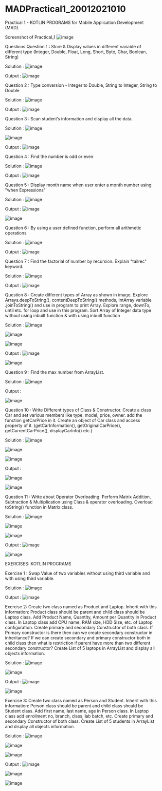 # MADPractical1_20012021010
Practical 1 - KOTLIN PROGRAMS for Mobile Application Development (MAD).

Screenshot of Practical_1
![image](https://user-images.githubusercontent.com/79136871/186595025-23572042-12fd-4ccb-8e31-747933ba8afa.png)

Questions
Question 1 : Store & Display values in different variable of different type (Integer, Double, Float, Long, Short, Byte, Char, Boolean, String)

Solution :
![image](https://user-images.githubusercontent.com/79136871/186595171-628300d3-abfe-4ab3-b487-685072934e0b.png)


Output :
![image](https://user-images.githubusercontent.com/79136871/186595279-8e703c04-1a81-431a-9c6b-c2f066b8dd51.png)


Question 2 : Type conversion - Integer to Double, String to Integer, String to Double

Solution :
![image](https://user-images.githubusercontent.com/79136871/186595346-f4cb71e1-4c84-45bb-8560-3f3fe84d685e.png)


Output :
![image](https://user-images.githubusercontent.com/79136871/186595462-a92ae1e8-eb02-42d8-9ea0-a94a89ff7a1f.png)

Question 3 : Scan student’s information and display all the data.

Solution :
![image](https://user-images.githubusercontent.com/79136871/186595619-4497c46c-aef5-4bc9-b93e-d4c049c62816.png)

![image](https://user-images.githubusercontent.com/79136871/186595673-e7a98e8e-3a26-47f1-a89b-615be0b2a197.png)

Output :
![image](https://user-images.githubusercontent.com/79136871/186597251-865131b2-f51b-4366-9a1b-4e08606b609c.png)


Question 4 : Find the number is odd or even

Solution :
![image](https://user-images.githubusercontent.com/79136871/186597438-9949aa04-e4e5-4f74-a3e4-1f64f2ff2b10.png)


Output :
![image](https://user-images.githubusercontent.com/79136871/186597519-9a42994d-6b7a-452e-9e66-7fcf84d0c79c.png)


Question 5 : Display month name when user enter a month number using "when Expressions"

Solution :
![image](https://user-images.githubusercontent.com/79136871/186597590-6fb587d2-37ed-4fcd-a88a-3f9685f11415.png)


Output :
![image](https://user-images.githubusercontent.com/79136871/186597780-c4febfb1-85c3-4518-bb35-6b7e47cf9051.png)

![image](https://user-images.githubusercontent.com/79136871/186597835-60a10df6-3d4e-43f6-b49b-8b62255c6e7c.png)

Question 6 : By using a user defined function, perform all arithmetic operations

Solution :
![image](https://user-images.githubusercontent.com/79136871/186598902-6034c101-5fa7-4b41-abfc-a23292e7aabd.png)

Output :
![image](https://user-images.githubusercontent.com/79136871/186598947-c3010ec5-8bc3-405c-b879-0274216f5519.png)


Question 7 : Find the factorial of number by recursion. Explain "tailrec" keyword.

Solution :
![image](https://user-images.githubusercontent.com/79136871/186599025-b2c56592-88dc-423b-bf4d-e0476f34d784.png)

Output :
![image](https://user-images.githubusercontent.com/79136871/186599110-59d36fda-88ba-4c51-87d8-76e4d45277e3.png)


Question 8 : Create different types of Array as shown in image. Explore Arrays.deepToString(), contentDeepToString() methods, IntArray variable .joinToString() and use in program to print Array. Explore range, downTo, until etc. for loop and use in this program. Sort Array of Integer data type without using inbuilt function & with using inbuilt function

Solution :
![image](https://user-images.githubusercontent.com/79136871/186599446-fc4179fd-d29d-4fcf-99a0-4736878b34b2.png)

![image](https://user-images.githubusercontent.com/79136871/186599515-184a9fdc-3cdb-49f1-83f0-3d05ce578fda.png)

![image](https://user-images.githubusercontent.com/79136871/186599548-d1df6536-64e7-4be4-a497-101fd0900757.png)


Output :
![image](https://user-images.githubusercontent.com/79136871/186614432-76df84fd-b81e-4257-8715-2077e74e439e.png)

![image](https://user-images.githubusercontent.com/79136871/186614490-02302d5a-df11-4813-8b92-41ab16eb599a.png)



Question 9 : Find the max number from ArrayList.

Solution :
![image](https://user-images.githubusercontent.com/79136871/186599711-b8ae5c98-c129-46f1-9fae-6f21d8b2f7cf.png)

Output :

![image](https://user-images.githubusercontent.com/79136871/186615192-6da3a199-4e0e-44c4-b1c8-f7da00a226b6.png)


Question 10 : Write Different types of Class & Constructor. Create a class Car and set various members like type, model, price, owner. add the function getCarPrice in it. Create an object of Car class and access property of it. (getCarInformation(), getOriginalCarPrice(), getCurrentCarPrice(), displayCarInfo() etc.)

Solution :
![image](https://user-images.githubusercontent.com/79136871/186615343-ba708566-f0d8-4a2e-81d0-3a9644b6658d.png)

![image](https://user-images.githubusercontent.com/79136871/186615421-0895b7f7-3b3c-430a-b010-b37f07470dc1.png)

![image](https://user-images.githubusercontent.com/79136871/186615466-2edf863a-bf26-4653-a6bc-341cedf91a2f.png)


Output :

![image](https://user-images.githubusercontent.com/79136871/186616011-99b8f577-ca6b-418b-916a-a1a1a471f018.png)

![image](https://user-images.githubusercontent.com/79136871/186616075-aa49bef9-b7e2-40c6-92cf-e76a64166fa0.png)

Question 11 : Write about Operator Overloading. Perform Matrix Addition, Subtraction & Multiplication using Class & operator overloading. Overload toString() function in Matrix class.

Solution :
![image](https://user-images.githubusercontent.com/79136871/186616161-ece57f4c-d306-40e3-a7b0-3bcd7786741a.png)

![image](https://user-images.githubusercontent.com/79136871/186616217-31f2a4d7-0d25-4137-83e2-8ae58d1071f2.png)

![image](https://user-images.githubusercontent.com/79136871/186616479-62b65bd8-6bf5-4d35-a5ae-b9ac021c2858.png)


Output :
![image](https://user-images.githubusercontent.com/79136871/186616815-275e74f1-4323-47cb-a956-9b907a55d3d4.png)

![image](https://user-images.githubusercontent.com/79136871/186616903-f3ee3f7c-4379-44e1-99e3-fc7789da824a.png)



EXERCISES: KOTLIN PROGRAMS

Exercise 1 : Swap Value of two variables without using third variable and with using third variable.

Solution :
![image](https://user-images.githubusercontent.com/79136871/186617150-a35c4621-cc24-4c38-b3e9-ea571d2fd142.png)

Output :
![image](https://user-images.githubusercontent.com/79136871/186617234-dc9eae23-0e83-4658-a577-f2f3ccd4770e.png)


Exercise 2:	Create two class named as Product and Laptop. Inherit with this information: Product class should be parent and child class should be Laptop class. 
Add Product Name, Quantity, Amount per Quantity in Product class. In Laptop class add CPU name, RAM size, HDD Size, etc. of Laptop configuration. 
Create primary and secondary Constructor of both class. 
If Primary constructor is there then can we create secondary constructor in inheritance? 
If we can create secondary and primary constructor both in child class then what is restriction if parent have more than two different secondary constructor? 
Create List of 5 laptops in ArrayList and display all objects information.

Solution :
![image](https://user-images.githubusercontent.com/79136871/186617436-e05cd938-7a59-4197-9d71-80788b48d3ee.png)

![image](https://user-images.githubusercontent.com/79136871/186617505-3e5f5aab-29ea-4a7f-b025-4d0ef6d7f518.png)


Output :
![image](https://user-images.githubusercontent.com/79136871/186617658-2107b021-7274-4487-8d96-70a7f7299c5d.png)

![image](https://user-images.githubusercontent.com/79136871/186617744-855acbc1-930c-4bce-8b25-acbbec6907d0.png)


Exercise 3:	Create two class named as Person and Student. Inherit with this information: Person class should be parent and child class should be Student class. 
Add first name, last name, age in Person class. In Laptop class add enrollment no, branch, class, lab batch, etc. 
Create primary and secondary Constructor of both class. 
Create List of 5 students in ArrayList and display all objects information.

Solution :
![image](https://user-images.githubusercontent.com/79136871/186617863-801c619b-6b8a-45f1-b29a-66d047ec19ce.png)

![image](https://user-images.githubusercontent.com/79136871/186617949-ac15e8c6-24c4-4f46-a00b-b2db35c14cbc.png)

![image](https://user-images.githubusercontent.com/79136871/186618012-1e93947f-5a01-4588-9768-8f0db50ef0f9.png)


Output :
![image](https://user-images.githubusercontent.com/79136871/186618117-6e3759ef-ed0e-4059-b4b1-899bad9dc246.png)

![image](https://user-images.githubusercontent.com/79136871/186618212-f2136560-3c0b-4cd0-a634-7f9185eaa5d5.png)

![image](https://user-images.githubusercontent.com/79136871/186618269-47d2feef-a086-4624-8a30-cc671fd5f118.png)
